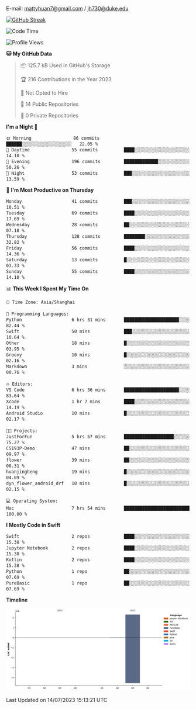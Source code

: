 E-mail: mattyhuan7@gmail.com / jh730@duke.edu 

[![GitHub Streak](https://streak-stats.demolab.com?user=Matty-7&theme=dark&hide_border=true&exclude_days=Sat%2CSun)](https://git.io/streak-stats)

<!--START_SECTION:waka-->
![Code Time](http://img.shields.io/badge/Code%20Time-147%20hrs%2055%20mins-blue)

![Profile Views](http://img.shields.io/badge/Profile%20Views-1-blue)

**🐱 My GitHub Data** 

> 📦 125.7 kB Used in GitHub's Storage 
 > 
> 🏆 216 Contributions in the Year 2023
 > 
> 🚫 Not Opted to Hire
 > 
> 📜 14 Public Repositories 
 > 
> 🔑 0 Private Repositories 
 > 
**I'm a Night 🦉** 

```text
🌞 Morning                86 commits          ██████░░░░░░░░░░░░░░░░░░░   22.05 % 
🌆 Daytime                55 commits          ████░░░░░░░░░░░░░░░░░░░░░   14.10 % 
🌃 Evening                196 commits         █████████████░░░░░░░░░░░░   50.26 % 
🌙 Night                  53 commits          ███░░░░░░░░░░░░░░░░░░░░░░   13.59 % 
```
📅 **I'm Most Productive on Thursday** 

```text
Monday                   41 commits          ███░░░░░░░░░░░░░░░░░░░░░░   10.51 % 
Tuesday                  69 commits          ████░░░░░░░░░░░░░░░░░░░░░   17.69 % 
Wednesday                28 commits          ██░░░░░░░░░░░░░░░░░░░░░░░   07.18 % 
Thursday                 128 commits         ████████░░░░░░░░░░░░░░░░░   32.82 % 
Friday                   56 commits          ████░░░░░░░░░░░░░░░░░░░░░   14.36 % 
Saturday                 13 commits          █░░░░░░░░░░░░░░░░░░░░░░░░   03.33 % 
Sunday                   55 commits          ████░░░░░░░░░░░░░░░░░░░░░   14.10 % 
```


📊 **This Week I Spent My Time On** 

```text
🕑︎ Time Zone: Asia/Shanghai

💬 Programming Languages: 
Python                   6 hrs 31 mins       █████████████████████░░░░   82.44 % 
Swift                    50 mins             ███░░░░░░░░░░░░░░░░░░░░░░   10.64 % 
Other                    18 mins             █░░░░░░░░░░░░░░░░░░░░░░░░   03.95 % 
Groovy                   10 mins             █░░░░░░░░░░░░░░░░░░░░░░░░   02.16 % 
Markdown                 3 mins              ░░░░░░░░░░░░░░░░░░░░░░░░░   00.76 % 

🔥 Editors: 
VS Code                  6 hrs 36 mins       █████████████████████░░░░   83.64 % 
Xcode                    1 hr 7 mins         ████░░░░░░░░░░░░░░░░░░░░░   14.19 % 
Android Studio           10 mins             █░░░░░░░░░░░░░░░░░░░░░░░░   02.17 % 

🐱‍💻 Projects: 
JustForFun               5 hrs 57 mins       ███████████████████░░░░░░   75.27 % 
CS193P-Demo              47 mins             ██░░░░░░░░░░░░░░░░░░░░░░░   09.97 % 
flower                   39 mins             ██░░░░░░░░░░░░░░░░░░░░░░░   08.31 % 
huanjingheng             19 mins             █░░░░░░░░░░░░░░░░░░░░░░░░   04.09 % 
dyn_flower_android_drf   10 mins             █░░░░░░░░░░░░░░░░░░░░░░░░   02.15 % 

💻 Operating System: 
Mac                      7 hrs 54 mins       █████████████████████████   100.00 % 
```

**I Mostly Code in Swift** 

```text
Swift                    2 repos             ████░░░░░░░░░░░░░░░░░░░░░   15.38 % 
Jupyter Notebook         2 repos             ████░░░░░░░░░░░░░░░░░░░░░   15.38 % 
Kotlin                   2 repos             ████░░░░░░░░░░░░░░░░░░░░░   15.38 % 
Python                   1 repo              ██░░░░░░░░░░░░░░░░░░░░░░░   07.69 % 
PureBasic                1 repo              ██░░░░░░░░░░░░░░░░░░░░░░░   07.69 % 
```



**Timeline**

![Lines of Code chart](https://raw.githubusercontent.com/Matty-7/Matty-7/main/assets/bar_graph.png)


 Last Updated on 14/07/2023 15:13:21 UTC
<!--END_SECTION:waka-->

